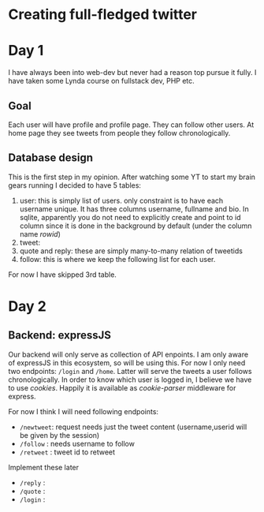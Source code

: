 # Creating full-fledged twitter

# Day 1

I have always been into web-dev but never had a reason top pursue it fully. I have taken some Lynda course on fullstack dev, PHP etc. 

## Goal

Each user will have profile and profile page. They can follow other users. At home page they see tweets from people they follow chronologically. 

## Database design

This is the first step in my opinion. After watching some YT to start my brain gears running I decided to have 5 tables:
1. user: this is simply list of users. only constraint is to have each username unique. It has three columns username, fullname and bio. In sqlite, apparently you do not need to explicitly create and point to id column since it is done in the background by default (under the column name *rowid*)
2. tweet: 
3. quote and reply: these are simply many-to-many relation of tweetids
4. follow: this is where we keep the following list for each user. 

For now I have skipped 3rd table. 

# Day 2
## Backend: expressJS

Our backend will only serve as collection of API enpoints. I am only aware of expressJS in this ecosystem, so will be using this. For now I only need two endpoints: `/login` and `/home`. Latter will serve the tweets a user follows chronologically. In order to know which user is logged in, I believe we have to use *cookies*. Happily it is available as *cookie-parser* middleware for express. 

For now I think I will need following endpoints:
* `/newtweet`: request needs just the tweet content (username,userid will be given by the session)
* `/follow` : needs username to follow
* `/retweet` : tweet id to retweet

Implement these later

* `/reply` : 
* `/quote` :
* `/login` : 